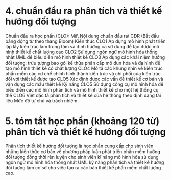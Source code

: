 # 4. chuẩn đầu ra phân tích và thiết kế hướng đối tượng
Chuẩn đầu ra học phần (CLO): Mã\ Nội dung chuẩn đầu ra\ CĐR (Bắt đầu bằng động từ theo thang Bloom) Kiến thức CLO1 Áp dụng mô hình phát triển lặp lấy kiến trúc làm trung tâm và định hướng ca sử dụng để tạo được mô hình thiết kế chất lượng cao CLO2 Sử dụng ngôn ngữ mô hình hóa thống nhất UML để biểu diễn mô hình thiết kế CLO3 Áp dụng các khái niệm hướng đối tượng: trừu tượng bao gói kế thừa phân cấp mô đun hóa và đa hình để tạo mô hình thiết kế có chất lượng CLO4 Mô tả các khung nhìn về kiến trúc phần mềm các cơ chế chính hình thành kiến trúc và chi phối của kiến trúc đối với thiết kế được tạo CLO5 Xác định được các vấn đề thiết kế cơ bản và vận dụng các mẫu thiết kế Kỹ năng CLO5 Sử dụng công cụ mô hình hóa để biểu diễn các mô hình phân tích và mô hình thiết kế cho một hệ thống cụ thể CLO6 Viết đặc tả phân tích và thiết kế của hệ thống theo định dạng tài liệu Mức độ tự chủ và trách nhiệm
# 5. tóm tắt học phần (khoảng 120 từ) phân tích và thiết kế hướng đối tượng
Phân tích thiết kế hướng đối tượng là học phần cung cấp cho sinh viên những kiến thức cơ bản về phương pháp luận phát triển phần mềm hướng đối tượng đồng thời rèn luyện cho sinh viên kĩ năng mô hình hóa sử dụng ngôn ngữ mô hình hóa thống nhất UML kỹ năng phân tích và thiết kế hướng đối tượng làm cơ sở cho việc tạo ra các bản thiết kế phần mềm chất lượng cao.

